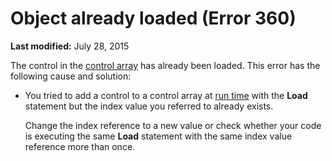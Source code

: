 
# Object already loaded (Error 360)

 **Last modified:** July 28, 2015

The control in the  [control array](b8bdf64f-5920-1ae9-16d0-b26d09524a30.md) has already been loaded. This error has the following cause and solution:




- You tried to add a control to a control array at  [run time](b8bdf64f-5920-1ae9-16d0-b26d09524a30.md) with the **Load** statement but the index value you referred to already exists.
    
    Change the index reference to a new value or check whether your code is executing the same  **Load** statement with the same index value reference more than once.
    

